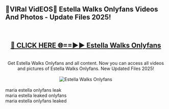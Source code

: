 <h2>🔴VIRal VidEOS🔴 Estella Walks Onlyfans Videos And Photos - Update Files 2025!</h2>
<br>
<div align="center">
<h2><a href="https://virallinks.top/odZfE0" rel="nofollow">🔴 CLICK HERE 🌐==►► Estella Walks Onlyfans</a></h2>
<br>
Get Estella Walks Onlyfans and all content. Now you can access all videos and pictures of Estella Walks Onlyfans. New Updated Files 2025!
<br>
<br>
<a href="https://virallinks.top/odZfE0" rel="nofollow" data-target="animated-image.originalLink"><img src="https://i.imgur.com/dJHk4Zq.gif)" alt="Estella Walks Onlyfans" style="max-width: 100%; display: inline-block;" data-target="animated-image.originalImage"></a>
</div>
<br>
maria estella onlyfans leak<br>
maria estella leaked onlyfans<br>
maria estella onlyfans leaked